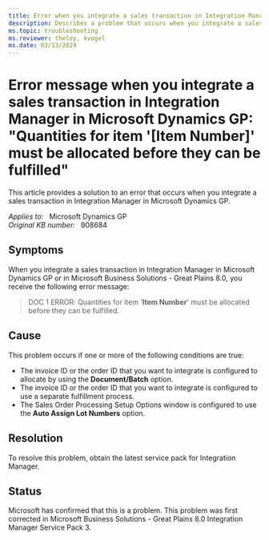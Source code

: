 ```yaml
---
title: Error when you integrate a sales transaction in Integration Manager in Microsoft Dynamics GP
description: Describes a problem that occurs when you integrate a sales transaction in Integration Manager in Microsoft Dynamics GP. Provides a resolution.
ms.topic: troubleshooting
ms.reviewer: theley, kvogel
ms.date: 03/13/2024
---
```

# Error message when you integrate a sales transaction in Integration Manager in Microsoft Dynamics GP: "Quantities for item '[Item Number]' must be allocated before they can be fulfilled"

This article provides a solution to an error that occurs when you integrate a sales transaction in Integration Manager in Microsoft Dynamics GP.

_Applies to:_ &nbsp; Microsoft Dynamics GP  
_Original KB number:_ &nbsp; 908684

## Symptoms

When you integrate a sales transaction in Integration Manager in Microsoft Dynamics GP or in Microsoft Business Solutions - Great Plains 8.0, you receive the following error message:

> DOC 1 ERROR: Quantities for item '**Item Number**' must be allocated before they can be fulfilled.

## Cause

This problem occurs if one or more of the following conditions are true:

- The invoice ID or the order ID that you want to integrate is configured to allocate by using the **Document/Batch** option.
- The invoice ID or the order ID that you want to integrate is configured to use a separate fulfillment process.
- The Sales Order Processing Setup Options window is configured to use the **Auto Assign Lot Numbers** option.

## Resolution

To resolve this problem, obtain the latest service pack for Integration Manager.

## Status

Microsoft has confirmed that this is a problem. This problem was first corrected in Microsoft Business Solutions - Great Plains 8.0 Integration Manager Service Pack 3.
